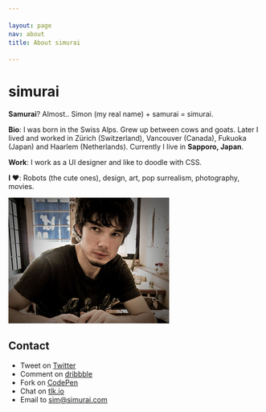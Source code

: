 ```yaml
---

layout: page
nav: about
title: About simurai

---
```


# simurai

__Samurai__? Almost.. Simon (my real name) + samurai = simurai.

__Bio__: I was born in the Swiss Alps. Grew up between cows and goats. Later I lived and worked in Zürich (Switzerland), Vancouver (Canada), Fukuoka (Japan) and Haarlem (Netherlands). Currently I live in __Sapporo, Japan__.

__Work__: I work as a UI designer and like to doodle with CSS.

__I ♥__: Robots (the cute ones), design, art, pop surrealism, photography, movies.

![simurai about](/img/simurai-about.jpg)


## Contact

* Tweet on [Twitter](http://twitter.com/simurai)
* Comment on [dribbble](http://dribbble.com/simurai)
* Fork on [CodePen](http://codepen.io/simurai)
* Chat on [tlk.io](http://tlk.io/simurai)
* Email to [sim@simurai.com](mailto:sim@simurai.com)

